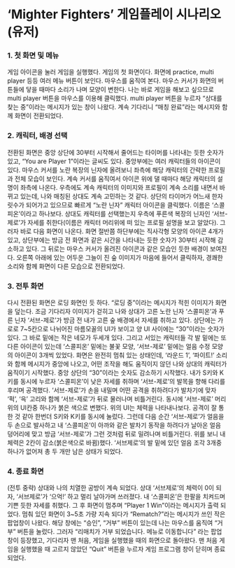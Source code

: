 # ‘Mighter Fighters’ 게임플레이 시나리오(유저)


### 1. 첫 화면 및 메뉴
게임 아이콘을 눌러 게임을 실행했다. 게임의 첫 화면이다. 화면에 practice, multi player 등등 여러 메뉴 버튼이 보인다. 마우스를 움직여 본다. 마우스 커서가 화면의 버튼들에 닿을 때마다 소리가 나며 모양이 변한다. 나는 바로 게임을 해보고 싶으므로 multi player 버튼을 마우스를 이용해 클릭했다. multi player 버튼을 누르자 “상대를 찾는 중”이라는 메시지가 있는 창이 나왔다. 계속 기다리니 “매칭 완료”라는 메시지와 함께 화면이 전환되었다.

### 2. 캐릭터, 배경 선택
전환된 화면은 중앙 상단에 30부터 시작해서 줄어드는 타이머를 나타내는 듯한 숫자가 있고, “You are Player 1”이라는 글씨도 있다. 중앙부에는 여러 캐릭터들의 아이콘이 있다. 마우스 커서를 노란 복장의 닌자에 올려보니 좌측에 해당 캐릭터의 간략한 프로필과 전체 모습이 보인다. 계속 커서를 움직여서 아이콘 위에 댈 때마다 해당 캐릭터의 설명이 좌측에 나온다. 우측에도 계속 캐릭터의 이미지와 프로필이 계속 소리를 내면서 바뀌고 있는데, 나와 매칭된 상대도 계속 고민하는 것 같다. 상단의 타이머가 어느새 한자릿수가 되어가고 있으므로 빠르게 “노란 닌자” 캐릭터 아이콘을 클릭했다. 이름은 ‘스콜피온’이라고 하나보다. 상대도 캐릭터를 선택했는지 우측에 푸른색 복장의 닌자인 ‘서브-제로’가 자세를 취한다(이름은 캐릭터 머리위에 떠 있는 프로필 설명을 보고 알았다). 그러자 바로 다음 화면이 나온다. 화면 절반쯤 하단부에는 직사각형 모양의 아이콘 4개가 있고, 상단부에는 방금 전 화면과 같은 시간을 나타내는 듯한 숫자가 30부터 시작해 감소하고 있다. 그 뒤로는 마우스 커서가 올려진 아이콘과 같은 모습인 듯한 배경이 보여진다. 오른쪽 아래에 있는 어두운 그늘이 진 숲 이미지가 마음에 들어서 클릭하자, 경쾌한 소리와 함께 화면이 다른 모습으로 전환되었다.

### 3. 전투 화면
다시 전환된 화면은 로딩 화면인 듯 하다. “로딩 중”이라는 메시지가 적힌 이미지가 화면을 덮는다. 조금 기다리자 이미지가 걷히고 나와 상대가 고른 노란 닌자 ‘스콜피온’과 푸른 닌자 ‘서브-제로’가 방금 전 내가 고른 숲 배경에서 자세를 취하고 있다. 상단에는 가로로 7~5칸으로 나뉘어진 마름모꼴의 UI가 보이고 양 UI 사이에는 “30”이라는 숫자가 있다. 그 바로 밑에는 작은 네모가 두세개 있다. 그리고 서있는 캐릭터들 각 발 밑에는 또 다른 아이콘이 있는데 ‘스콜피온’ 밑에는 불꽃 모양, ‘서브-제로’ 밑에는 얼음 수정 모양의 아이콘이 3개씩 있었다. 화면은 완전히 멈춰 있는 상태인데, ‘라운드 1’, ‘파이트!’ 소리와 함께 메시지가 중앙에 나오고, 어떤 조작을 해도 움직이지 않던 나와 상대의 캐릭터가 움직이기 시작했다. 중앙 상단의 “30”이라는 숫자도 감소하기 시작했다. 내가 S키와 K키를 동시에 누르자 ‘스콜피온’이 낮은 자세를 취하며 ‘서브-제로’의 발목을 향해 다리를 후리며 공격했다. ‘서브-제로’가 손을 내밀며 어떤 공격을 취하려다가 발차기에 맞자 ‘퍽’, ‘윽’ 고리와 함께 ‘서브-제로’가 뒤로 물러나며 비틀거린다. 동시에 ‘서브-제로’ 머리 위의 UI칸중 하나가 붉은 색으로 변했다. 위의 UI는 체력을 나타내나보다. 공격이 잘 통한 것 같아 한번더 S키와 K키를 동시에 눌렀다. 그런데 다음 순간 ‘서브-제로’가 얼음을 두 손으로 발사하고 내 ‘스콜피온’이 아까와 같은 발차기 동작을 하려다가 날아온 얼음 덩어리에 맞고 방금 ‘서브-제로’가 그런 것처럼 뒤로 밀려나며 비틀거린다. 위를 보니 내 체력은 2칸이 감소(붉은색으로 바뀜)했다. ‘서브제로’의 발 밑에 있던 얼음 조각 3개중 하나가 없어져 총 두 개만 남은 상태가 되었다.

### 4. 종료 화면
(전투 중략) 상대와 나의 치열한 공방이 계속 되었다. 상대 ‘서브제로’의 체력이 0이 되자, ‘서브제로’가 ‘으억!’ 하고 멀리 날아가며 쓰러졌다. 내 ‘스콜피온’은 한팔을 치켜드며 기쁜 듯한 자세를 취했다. 그 후 화면이 멈추며 “Player 1 Win”이라는 메시지가 출력 되었다. 멈춰 있던 화면이 3~5초 가량 지속 되다가 “Rematch?”라는 메시지가 쓰인 작은 팝업창이 나왔다. 해당 창에는 “승인”, “거부” 버튼이 있는데 나는 마우스를 움직여 “거부” 버튼을 눌렀다. 그러자 “리매치가 거부 되었습니다. 메뉴로 이동합니다” 라는 팝업 창이 등장했고, 기다리자 맨 처음, 게임을 실행했을 때의 화면으로 돌아왔다. 맨 처음 게임을 실행했을 때 고르지 않았던 “Quit” 버튼을 누르자 게임 프로그램 창이 닫히며 종료되었다.
